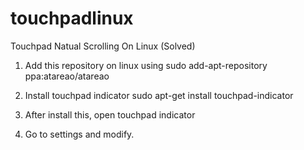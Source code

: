 # touchpadlinux
Touchpad Natual Scrolling On Linux (Solved)

1. Add this repository on linux using 
          sudo add-apt-repository ppa:atareao/atareao

2. Install touchpad indicator
          sudo apt-get install touchpad-indicator
          
3. After install this, open touchpad indicator
4. Go to settings and modify.

